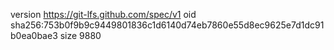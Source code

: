 version https://git-lfs.github.com/spec/v1
oid sha256:753b0f9b9c9449801836c1d6140d74eb7860e55d8ec9625e7d1dc91b0ea0bae3
size 9880

